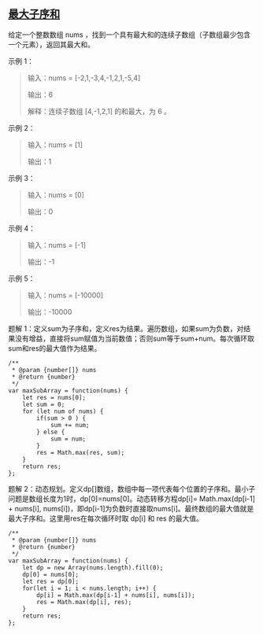 ## [最大子序和](https://leetcode-cn.com/problems/maximum-subarray/)
给定一个整数数组 nums ，找到一个具有最大和的连续子数组（子数组最少包含一个元素），返回其最大和。

示例 1：
> 输入：nums = [-2,1,-3,4,-1,2,1,-5,4]
> 
> 输出：6
> 
> 解释：连续子数组 [4,-1,2,1] 的和最大，为 6 。

示例 2：
> 输入：nums = [1]
> 
> 输出：1

示例 3：
> 输入：nums = [0]
> 
> 输出：0

示例 4：
> 输入：nums = [-1]
> 
> 输出：-1
> 
示例 5：
> 输入：nums = [-10000]
> 
> 输出：-10000

题解 1：定义sum为子序和，定义res为结果。遍历数组，如果sum为负数，对结果没有增益，直接将sum赋值为当前数值；否则sum等于sum+num。每次循环取sum和res的最大值作为结果。
```
/**
 * @param {number[]} nums
 * @return {number}
 */
var maxSubArray = function(nums) {
    let res = nums[0];
    let sum = 0;
    for (let num of nums) {
        if(sum > 0 ) {
            sum += num;
        } else {
            sum = num;
        }
        res = Math.max(res, sum);
    }
    return res;
};
```
题解 2：动态规划。定义dp[]数组，数组中每一项代表每个位置的子序和。最小子问题是数组长度为1时，dp[0]=nums[0]。动态转移方程dp[i]= Math.max(dp[i-1] + nums[i], nums[i])，即dp[i-1]为负数时直接取nums[i]。最终数组的最大值就是最大子序和。这里用res在每次循环时取 dp[i] 和 res 的最大值。
```
/**
 * @param {number[]} nums
 * @return {number}
 */
var maxSubArray = function(nums) {
    let dp = new Array(nums.length).fill(0);
    dp[0] = nums[0];
    let res = dp[0];
    for(let i = 1; i < nums.length; i++) {
        dp[i] = Math.max(dp[i-1] + nums[i], nums[i]);
        res = Math.max(dp[i], res);
    }
    return res;
};
```